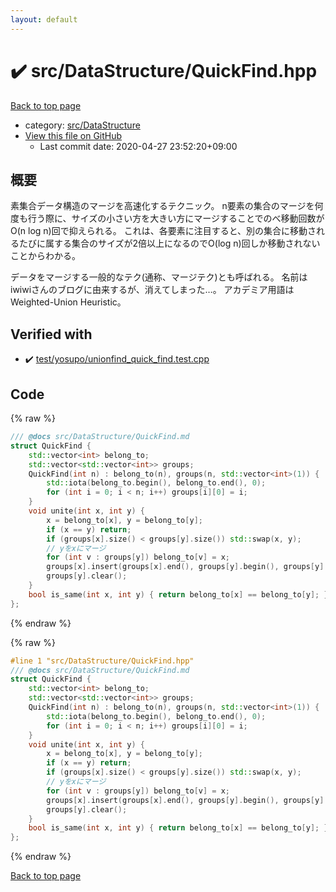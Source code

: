 ```yaml
---
layout: default
---
```


<!-- mathjax config similar to math.stackexchange -->
<script type="text/javascript" async
  src="https://cdnjs.cloudflare.com/ajax/libs/mathjax/2.7.5/MathJax.js?config=TeX-MML-AM_CHTML">
</script>
<script type="text/x-mathjax-config">
  MathJax.Hub.Config({
    TeX: { equationNumbers: { autoNumber: "AMS" }},
    tex2jax: {
      inlineMath: [ ['$','$'] ],
      processEscapes: true
    },
    "HTML-CSS": { matchFontHeight: false },
    displayAlign: "left",
    displayIndent: "2em"
  });
</script>

<script type="text/javascript" src="https://cdnjs.cloudflare.com/ajax/libs/jquery/3.4.1/jquery.min.js"></script>
<script src="https://cdn.jsdelivr.net/npm/jquery-balloon-js@1.1.2/jquery.balloon.min.js" integrity="sha256-ZEYs9VrgAeNuPvs15E39OsyOJaIkXEEt10fzxJ20+2I=" crossorigin="anonymous"></script>
<script type="text/javascript" src="../../../assets/js/copy-button.js"></script>
<link rel="stylesheet" href="../../../assets/css/copy-button.css" />


# :heavy_check_mark: src/DataStructure/QuickFind.hpp

<a href="../../../index.html">Back to top page</a>

* category: <a href="../../../index.html#e73c6b5872115ad0f2896f8e8476ef39">src/DataStructure</a>
* <a href="{{ site.github.repository_url }}/blob/master/src/DataStructure/QuickFind.hpp">View this file on GitHub</a>
    - Last commit date: 2020-04-27 23:52:20+09:00




## 概要
素集合データ構造のマージを高速化するテクニック。
n要素の集合のマージを何度も行う際に、サイズの小さい方を大きい方にマージすることでのべ移動回数がO(n log n)回で抑えられる。
これは、各要素に注目すると、別の集合に移動されるたびに属する集合のサイズが2倍以上になるのでO(log n)回しか移動されないことからわかる。

データをマージする一般的なテク(通称、マージテク)とも呼ばれる。
名前はiwiwiさんのブログに由来するが、消えてしまった…。
アカデミア用語はWeighted-Union Heuristic。


## Verified with

* :heavy_check_mark: <a href="../../../verify/test/yosupo/unionfind_quick_find.test.cpp.html">test/yosupo/unionfind_quick_find.test.cpp</a>


## Code

<a id="unbundled"></a>
{% raw %}
```cpp
/// @docs src/DataStructure/QuickFind.md
struct QuickFind {
    std::vector<int> belong_to;
    std::vector<std::vector<int>> groups;
    QuickFind(int n) : belong_to(n), groups(n, std::vector<int>(1)) {
        std::iota(belong_to.begin(), belong_to.end(), 0);
        for (int i = 0; i < n; i++) groups[i][0] = i;
    }
    void unite(int x, int y) {
        x = belong_to[x], y = belong_to[y];
        if (x == y) return;
        if (groups[x].size() < groups[y].size()) std::swap(x, y);
        // yをxにマージ
        for (int v : groups[y]) belong_to[v] = x;
        groups[x].insert(groups[x].end(), groups[y].begin(), groups[y].end());
        groups[y].clear();
    }
    bool is_same(int x, int y) { return belong_to[x] == belong_to[y]; }
};

```
{% endraw %}

<a id="bundled"></a>
{% raw %}
```cpp
#line 1 "src/DataStructure/QuickFind.hpp"
/// @docs src/DataStructure/QuickFind.md
struct QuickFind {
    std::vector<int> belong_to;
    std::vector<std::vector<int>> groups;
    QuickFind(int n) : belong_to(n), groups(n, std::vector<int>(1)) {
        std::iota(belong_to.begin(), belong_to.end(), 0);
        for (int i = 0; i < n; i++) groups[i][0] = i;
    }
    void unite(int x, int y) {
        x = belong_to[x], y = belong_to[y];
        if (x == y) return;
        if (groups[x].size() < groups[y].size()) std::swap(x, y);
        // yをxにマージ
        for (int v : groups[y]) belong_to[v] = x;
        groups[x].insert(groups[x].end(), groups[y].begin(), groups[y].end());
        groups[y].clear();
    }
    bool is_same(int x, int y) { return belong_to[x] == belong_to[y]; }
};

```
{% endraw %}

<a href="../../../index.html">Back to top page</a>

